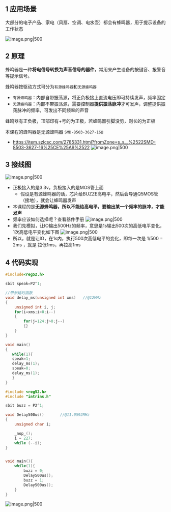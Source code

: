 ## 1 应用场景

大部分的电子产品、家电（风扇、空调、电水壶）都会有蜂鸣器，用于提示设备的工作状态

![image.png|500](https://my-obsidian-image.oss-cn-guangzhou.aliyuncs.com/2025/01/4945f507fe66a5df3fcc3601a268ec91.png)

## 2 原理

蜂鸣器是一种**将电信号转换为声音信号的器件**，常用来产生设备的按键音、报警音等提示信号。

蜂鸣器按驱动方式可分为`有源蜂鸣器`和`无源蜂鸣器`
- `有源蜂鸣器`：内部自带振荡源，将正负极接上直流电压即可持续发声，频率固定
- `无源蜂鸣器`：内部不带振荡源，需要控制器**提供振荡脉冲**才可发声，调整提供振荡脉冲的频率，可发出不同频率的声音

蜂鸣器有正负极，顶部印有+号的为正极，若蜂鸣器引脚没剪，则长的为正极

本课程的蜂鸣器是无源蜂鸣器 `SMD-8503-3627-16Ω`
- https://item.szlcsc.com/2785331.html?fromZone=s_s__%2522SMD-8503-3627-16%25CE%25A9%2522
![image.png|500](https://my-obsidian-image.oss-cn-guangzhou.aliyuncs.com/2025/01/ee76ea09a8a6a77e20f91d0f9735d470.png)

## 3 接线图

![image.png|500](https://my-obsidian-image.oss-cn-guangzhou.aliyuncs.com/2025/01/ce9de9ec56cd4df710e05cdf5d891d2d.png)

- 正极接入的是3.3v，负极接入的是MOS管上面
	- 假设是有源蜂鸣器的话，芯片给BUZZE高电平，然后会导通Q5MOS管（接地），就会让蜂鸣器发声
- 本课程的是**无源蜂鸣器，所以不能给高电平，要输出某一个频率的脉冲，才能发声**
- 频率应该如何选择呢？查看器件手册
  ![image.png|500](https://my-obsidian-image.oss-cn-guangzhou.aliyuncs.com/2025/01/f1f1198859ec652e187e0d6cf76195be.png)
- 我们先模拟，让IO输出500Hz的频率，意思是1s输出500次的高低电平变化，1次高低电平变化如下图
  ![image.png|500](https://my-obsidian-image.oss-cn-guangzhou.aliyuncs.com/2025/01/a84d64ef75fd968a35ad3896ffe75958.png)
- 所以，就是让IO，在1s内，执行500次高低电平的变化，即每一次是 1/500 = 2ms ，就是 拉低1ms，再拉高1ms

## 4 代码实现

```C
#include<reg52.h>

sbit speak=P2^1;

//带参延时函数
void delay_ms(unsigned int xms)   //@12MHz
{
    unsigned int i, j;
    for(i=xms;i>0;i--)
    {
        for(j=124;j>0;j--)
        {}
    }
}

void main()
{
   while(1){
   speak=1;
   delay_ms(1);
   speak=0;
   delay_ms(1); 
   }
}
```

```c
#include <reg52.h>
#include "intrins.h"

sbit buzz = P2^1;

void Delay500us()		//@11.0592MHz
{
	unsigned char i;

	_nop_();
	i = 227;
	while (--i);
}


void main(){
	while(1){
		buzz = 0;
		Delay500us();
		buzz = 1;
		Delay500us();
	}
}
```

![image.png|500](https://my-obsidian-image.oss-cn-guangzhou.aliyuncs.com/2025/01/965d9f7c581efc23f0cf5588886f97f1.png)


